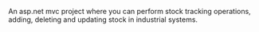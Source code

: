 An asp.net mvc project where you can perform stock tracking operations, adding, deleting and updating stock in industrial systems.
